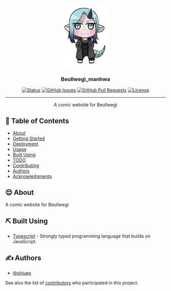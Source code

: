 <p align="center">
  <a href="" rel="noopener">
 <img width=141px height=200px src="https://github.com/shiueo/Beullwegi_manhwa/blob/main/beullwegi_manhwa/public/avatar.png?raw=true" alt="Project logo"></a>
</p>

<h3 align="center">Beullwegi_manhwa</h3>

<div align="center">

<p>  <a href=""><img src="https://img.shields.io/badge/status-active-success.svg" alt="Status"></a> 
  <a href="https://github.com/kylelobo/The-Documentation-Compendium/issues"><img src="https://img.shields.io/github/issues/shiueo/Beullwegi_manhwa.svg" alt="GitHub Issues"></a>
  <a href="https://github.com/kylelobo/The-Documentation-Compendium/pulls"><img src="https://img.shields.io/github/issues-pr/shiueo/Beullwegi_manhwa.svg" alt="GitHub Pull Requests"></a>
  <a href="/LICENSE"><img src="https://img.shields.io/github/license/shiueo/Beullwegi_manhwa" alt="License"></a></p>


</div>

---

<p align="center">A comic website for Beullwegi 
     <br>  
</p>

## 📝 Table of Contents
- [About](#about)
- [Getting Started](#getting_started)
- [Deployment](#deployment)
- [Usage](#usage)
- [Built Using](#built_using)
- [TODO](../TODO.md)
- [Contributing](../CONTRIBUTING.md)
- [Authors](#authors)
- [Acknowledgments](#acknowledgement)

## 😌 About <a name = "about"></a>
A comic website for Beullwegi 

## ⛏️ Built Using <a name = "built_using"></a>
- [Typescript](https://www.typescriptlang.org/) - Strongly typed programming language that builds on JavaScript.

## ✍️ Authors <a name = "authors"></a>
- [@shiueo](https://github.com/shiueo)

See also the list of [contributors](https://github.com/shiueo/Beullwegi_manhwa/contributors) who participated in this project.

